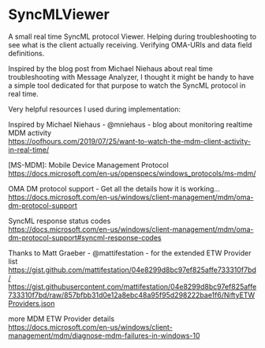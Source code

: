 # SyncMLViewer

A small real time SyncML protocol Viewer. Helping during troubleshooting to see what is the client actually receiving. Verifying OMA-URIs and data field definitions. 

Inspired by the blog post from Michael Niehaus about real time troubleshooting with Message Analyzer, I thought it might be handy to have a simple tool dedicated for that purpose to watch the SyncML protocol in real time.

Very helpful resources I used during implementation:  

Inspired by Michael Niehaus - @mniehaus - blog about monitoring realtime MDM activity  
https://oofhours.com/2019/07/25/want-to-watch-the-mdm-client-activity-in-real-time/

[MS-MDM]: Mobile Device Management Protocol  
https://docs.microsoft.com/en-us/openspecs/windows_protocols/ms-mdm/

OMA DM protocol support - Get all the details how it is working...  
https://docs.microsoft.com/en-us/windows/client-management/mdm/oma-dm-protocol-support

SyncML response status codes  
https://docs.microsoft.com/en-us/windows/client-management/mdm/oma-dm-protocol-support#syncml-response-codes

Thanks to Matt Graeber - @mattifestation - for the extended ETW Provider list  
https://gist.github.com/mattifestation/04e8299d8bc97ef825affe733310f7bd/
https://gist.githubusercontent.com/mattifestation/04e8299d8bc97ef825affe733310f7bd/raw/857bfbb31d0e12a8ebc48a95f95d298222bae1f6/NiftyETWProviders.json

more MDM ETW Provider details  
https://docs.microsoft.com/en-us/windows/client-management/mdm/diagnose-mdm-failures-in-windows-10
